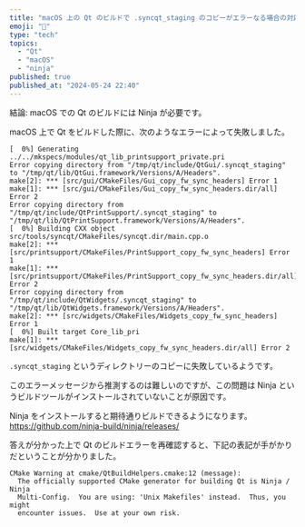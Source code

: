 ```yaml
---
title: "macOS 上の Qt のビルドで .syncqt_staging のコピーがエラーなる場合の対応方法"
emoji: "🥷"
type: "tech"
topics:
  - "Qt"
  - "macOS"
  - "ninja"
published: true
published_at: "2024-05-24 22:40"
---
```

結論: macOS での Qt のビルドには Ninja が必要です。

macOS 上で Qt をビルドした際に、次のようなエラーによって失敗しました。

```
[  0%] Generating ../../mkspecs/modules/qt_lib_printsupport_private.pri
Error copying directory from "/tmp/qt/include/QtGui/.syncqt_staging" to "/tmp/qt/lib/QtGui.framework/Versions/A/Headers".
make[2]: *** [src/gui/CMakeFiles/Gui_copy_fw_sync_headers] Error 1
make[1]: *** [src/gui/CMakeFiles/Gui_copy_fw_sync_headers.dir/all] Error 2
Error copying directory from "/tmp/qt/include/QtPrintSupport/.syncqt_staging" to "/tmp/qt/lib/QtPrintSupport.framework/Versions/A/Headers".
[  0%] Building CXX object src/tools/syncqt/CMakeFiles/syncqt.dir/main.cpp.o
make[2]: *** [src/printsupport/CMakeFiles/PrintSupport_copy_fw_sync_headers] Error 1
make[1]: *** [src/printsupport/CMakeFiles/PrintSupport_copy_fw_sync_headers.dir/all] Error 2
Error copying directory from "/tmp/qt/include/QtWidgets/.syncqt_staging" to "/tmp/qt/lib/QtWidgets.framework/Versions/A/Headers".
make[2]: *** [src/widgets/CMakeFiles/Widgets_copy_fw_sync_headers] Error 1
[  0%] Built target Core_lib_pri
make[1]: *** [src/widgets/CMakeFiles/Widgets_copy_fw_sync_headers.dir/all] Error 2
```

`.syncqt_staging` というディレクトリーのコピーに失敗しているようです。

このエラーメッセージから推測するのは難しいのですが、この問題は Ninja というビルドツールがインストールされていないことが原因です。

Ninja をインストールすると期待通りビルドできるようになります。
https://github.com/ninja-build/ninja/releases/

答えが分かった上で Qt のビルドエラーを再確認すると、下記の表記が手がかりだということが分かりました。

```
CMake Warning at cmake/QtBuildHelpers.cmake:12 (message):
  The officially supported CMake generator for building Qt is Ninja / Ninja
  Multi-Config.  You are using: 'Unix Makefiles' instead.  Thus, you might
  encounter issues.  Use at your own risk.
```
